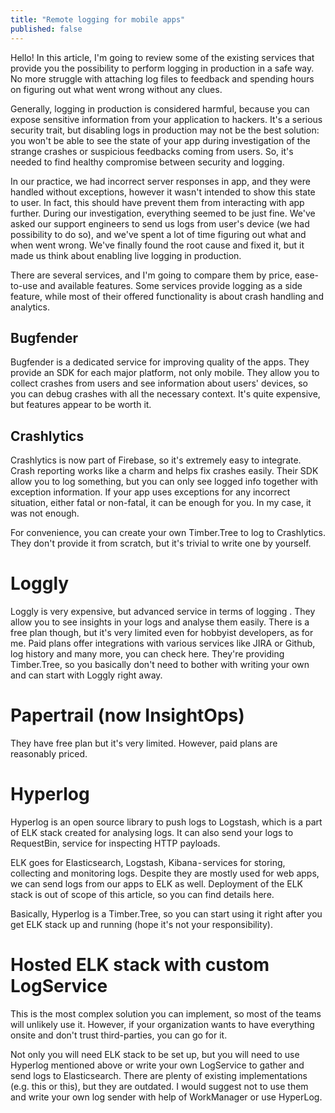 ```yaml
---
title: "Remote logging for mobile apps"
published: false
---
```


Hello! In this article, I'm going to review some of the existing services that provide you the possibility to perform logging in production in a safe way. No more struggle with attaching log files to feedback and spending hours on figuring out what went wrong without any clues.

Generally, logging in production is considered harmful, because you can expose sensitive information from your application to hackers. It's a serious security trait, but disabling logs in production may not be the best solution: you won't be able to see the state of your app during investigation of the strange crashes or suspicious feedbacks coming from users. So, it's needed to find healthy compromise between security and logging.

In our practice, we had incorrect server responses in app, and they were handled without exceptions, however it wasn't intended to show this state to user. In fact, this should have prevent them from interacting with app further.
During our investigation, everything seemed to be just fine. We've asked our support engineers to send us logs from user's device (we had possibility to do so), and we've spent a lot of time figuring out what and when went wrong. We've finally found the root cause and fixed it, but it made us think about enabling live logging in production.

There are several services, and I'm going to compare them by price, ease-to-use and available features. Some services provide logging as a side feature, while most of their offered functionality is about crash handling and analytics.

## Bugfender

Bugfender is a dedicated service for improving quality of the apps. They provide an SDK for each major platform, not only mobile. They allow you to collect crashes from users and see information about users' devices, so you can debug crashes with all the necessary context. It's quite expensive, but features appear to be worth it.

## Crashlytics

Crashlytics is now part of Firebase, so it's extremely easy to integrate. Crash reporting works like a charm and helps fix crashes easily. Their SDK allow you to log something, but you can only see logged info together with exception information. If your app uses exceptions for any incorrect situation, either fatal or non-fatal, it can be enough for you. In my case, it was not enough.

For convenience, you can create your own Timber.Tree  to log to Crashlytics. They don't provide it from scratch, but it's trivial to write one by yourself.

# Loggly

Loggly is very expensive, but advanced service in terms of logging . They allow you to see insights in your logs and analyse them easily. There is a free plan though, but it's very limited even for hobbyist developers, as for me. Paid plans offer integrations with various services like JIRA or Github, log history and many more, you can check here.
They're providing Timber.Tree, so you basically don't need to bother with writing your own and can start with Loggly right away.

# Papertrail (now InsightOps)
They have free plan but it's very limited. However, paid plans are reasonably priced.

# Hyperlog

Hyperlog is an open source library to push logs to Logstash, which is a part of ELK stack created for analysing logs. It can also send your logs to RequestBin, service for inspecting HTTP payloads.

ELK goes for Elasticsearch, Logstash, Kibana - services for storing, collecting and monitoring logs. Despite they are mostly used for web apps, we can send logs from our apps to ELK as well. Deployment of the ELK stack is out of scope of this article, so you can find details here.

Basically, Hyperlog is a Timber.Tree, so you can start using it right after you get ELK stack up and running (hope it's not your responsibility).

# Hosted ELK stack with custom LogService
This is the most complex solution you can implement, so most of the teams will unlikely use it. However, if your organization wants to have everything onsite and don't trust third-parties, you can go for it.

Not only you will need ELK stack to be set up, but you will need to use Hyperlog mentioned above or write your own LogService to gather and send logs to Elasticsearch. There are plenty of existing implementations (e.g. this or this), but they are outdated. I would suggest not to use them and write your own log sender with help of WorkManager or use HyperLog.